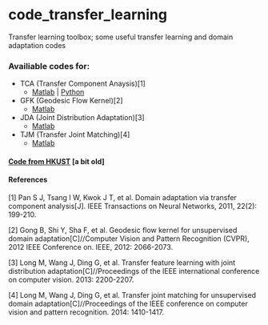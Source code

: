 # code_transfer_learning

Transfer learning toolbox; some useful transfer learning and domain adaptation codes

### Availiable codes for:

- TCA (Transfer Component Anaysis)[1]
	- [Matlab](https://github.com/jindongwang/transferlearning/blob/master/code/MyTCA.m) | [Python](https://github.com/jindongwang/transferlearning/tree/master/code/TCA_python)
- GFK (Geodesic Flow Kernel)[2]
	- [Matlab](https://github.com/jindongwang/transferlearning/blob/master/code/MyGFK.m)
- JDA (Joint Distribution Adaptation)[3]
	- [Matlab](https://github.com/jindongwang/transferlearning/blob/master/code/MyJDA.m)
- TJM (Transfer Joint Matching)[4]
	- [Matlab](https://github.com/jindongwang/transferlearning/blob/master/code/MyTJM.m)

#### [Code from HKUST](http://www.cse.ust.hk/TL/) [a bit old]

#### References

[1] Pan S J, Tsang I W, Kwok J T, et al. Domain adaptation via transfer component analysis[J]. IEEE Transactions on Neural Networks, 2011, 22(2): 199-210.

[2] Gong B, Shi Y, Sha F, et al. Geodesic flow kernel for unsupervised domain adaptation[C]//Computer Vision and Pattern Recognition (CVPR), 2012 IEEE Conference on. IEEE, 2012: 2066-2073.

[3] Long M, Wang J, Ding G, et al. Transfer feature learning with joint distribution adaptation[C]//Proceedings of the IEEE international conference on computer vision. 2013: 2200-2207.

[4] Long M, Wang J, Ding G, et al. Transfer joint matching for unsupervised domain adaptation[C]//Proceedings of the IEEE conference on computer vision and pattern recognition. 2014: 1410-1417.